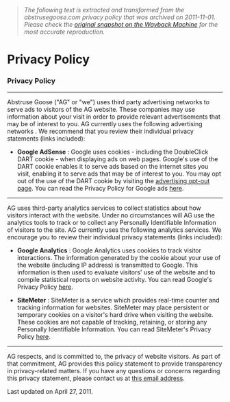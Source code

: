 > *The following text is extracted and transformed from the abstrusegoose.com privacy policy that was archived on 2011-11-01. Please check the [original snapshot on the Wayback Machine](https://web.archive.org/web/20111101113125id_/http%3A//abstrusegoose.com/privacy.htm) for the most accurate reproduction.*

# Privacy Policy

### Privacy Policy

* * *

Abstruse Goose ("AG" or "we") uses third party advertising networks to serve ads to visitors of the AG website. These companies may use information about your visit in order to provide relevant advertisements that may be of interest to you. AG currently uses the following advertising networks . We recommend that you review their individual privacy statements (links included): 

  * **Google AdSense** : Google uses cookies - including the DoubleClick DART cookie - when displaying ads on web pages. Google's use of the DART cookie enables it to serve ads based on the internet sites you visit, enabling it to serve ads that may be of interest to you. You may opt out of the use of the DART cookie by visiting the [advertising opt-out page](http://www.google.com/privacy_ads.html). You can read the Privacy Policy for Google ads [here](http://www.google.com/intl/en/privacy/ads/privacy-policy.html).




* * *

AG uses third-party analytics services to collect statistics about how visitors interact with the website. Under no circumstances will AG use the analytics tools to track or to collect any Personally Identifiable Information of visitors to the site. AG currently uses the following analytics services. We encourage you to review their individual privacy statements (links included):

  * **Google Analytics** : Google Analytics uses cookies to track visitor interactions. The information generated by the cookie about your use of the website (including IP address) is transmitted to Google. This information is then used to evaluate visitors' use of the website and to compile statistical reports on website activity. You can read Google's Privacy Policy [here](http://www.google.com/intl/en/privacy/privacy-policy.html).

  * **SiteMeter** : SiteMeter is a service which provides real-time counter and tracking information for websites. SiteMeter may place persistent or temporary cookies on a visitor's hard drive when visiting the website. These cookies are not capable of tracking, retaining, or storing any Personally Identifiable Information. You can read SiteMeter's Privacy Policy [here](http://www.sitemeter.com/?a=privacy).




* * *

AG respects, and is committed to, the privacy of website visitors. As part of that commitment, AG provides this policy statement to provide transparency in privacy-related matters. If you have any questions or concerns regarding this privacy statement, please contact us at [this email address](http://abstrusegoose.com/contact).

Last updated on April 27, 2011.
